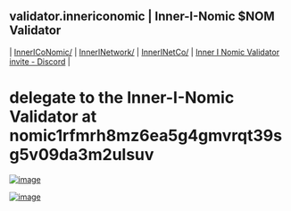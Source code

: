 ## validator.innericonomic | Inner-I-Nomic $NOM Validator

| [InnerICoNomic/](http://innericonomic.hns.is/) | [InnerINetwork/](https://innerinetwork/) | [InnerINetCo/](https://innerinetco/) | [Inner I Nomic Validator invite - Discord](https://discord.gg/89KyeEJ5) |

# delegate to the Inner-I-Nomic Validator at nomic1rfmrh8mz6ea5g4gmvrqt39sg5v09da3m2ulsuv

[![image](https://raw.githubusercontent.com/nomic-io/nomic/23cc1ec7dc17d40e23fd35891a511bd5c0d25f7b/logo.svg)](https://nomic.io/)

[![image](https://user-images.githubusercontent.com/37987346/103435699-6be72500-4be0-11eb-8264-7dcb24c14987.png)](http://shapereality.innerinetcompany.hns.to/)
